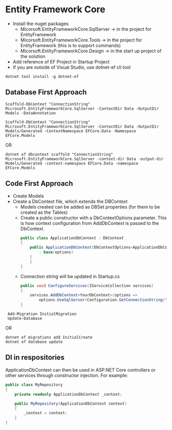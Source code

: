 # Entity Framework Core
- Install the nuget packages
  - Micorsoft.EntityFrameworkCore.SqlServer -> in the project for EntityFramework
  - Micorsoft.EntityFrameworkCore.Tools -> in the project for EntityFramework (this is to support commands)
  - Micorsoft.EntityFrameworkCore.Design -> in the start up project of the solution
- Add reference of EF Project in Startup Project
- If you are outside of Visual Studio, use dotnet-ef cli tool
```cli
dotnet tool install -g dotnet-ef
```   


## Database First Approach
```cli
Scaffold-DbContext "ConnectionString" Microsoft.EntityFrameworkCore.SqlServer -ContextDir Data -OutputDir Models -DataAnnotation
```
```cli
Scaffold-DbContext "ConnectionString" Microsoft.EntityFrameworkCore.SqlServer -ContextDir Data -OutputDir Models/Generated -ContextNamespace EFCore.Data -Namespace EFCore.Models
````
OR 
```cli
dotnet ef dbcontext scaffold "ConnectionString" Microsoft.EntityFrameworkCore.SqlServer -context-dir Data -output-dir Models/Generated -context-namespace EFCore.Data -namespace EFCore.Models
```


## Code First Approach
- Create Models
- Create a DbContext file, which extends the DBContext
  - Models created can be added as DBSet properties (for them to be created as the Tables)
  - Create a public constructor with a DbContextOptions<ApplicationDbContext> parameter. This is how context configuration from AddDbContext is passed to the DbContext.
    ```cs
    public class ApplicationDbContext : DbContext
    {
        public ApplicationDbContext(DbContextOptions<ApplicationDbContext> options)
            : base(options)
        {
        }
    }
    ```
  - Connection string will be updated in Startup.cs
    ```cs
    public void ConfigureServices(IServiceCollection services)
    {
        services.AddDbContext<YourDbContext>(options =>
            options.UseSqlServer(Configuration.GetConnectionString("ConnectionStringFromAppSettings")));
    }
    ```
```cli    
 Add-Migration InitialMigration
 Update-Database
```
OR
```cli
dotnet ef migrations add InitialCreate
dotnet ef database update
```

## DI in respositories
ApplicationDbContext can then be used in ASP.NET Core controllers or other services through constructor injection. For example:
```cs
public class MyRepository
{
    private readonly ApplicationDbContext _context;

    public MyRepository(ApplicationDbContext context)
    {
        _context = context;
    }
}
```
